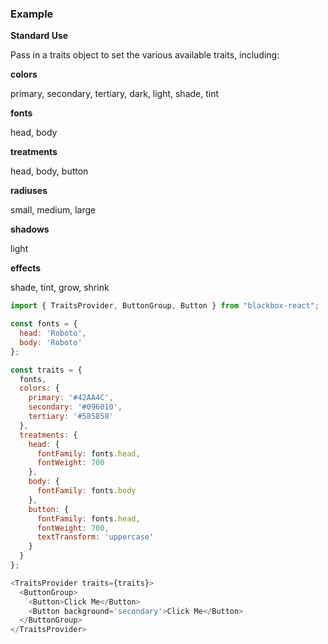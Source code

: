 ### Example

**Standard Use**

Pass in a traits object to set the various available traits, including:

**colors**

primary, secondary, tertiary, dark, light, shade, tint

**fonts**

head, body

**treatments**

head, body, button

**radiuses**

small, medium, large

**shadows**

light

**effects**

shade, tint, grow, shrink

```javascript static
import { TraitsProvider, ButtonGroup, Button } from "blackbox-react";

const fonts = {
  head: 'Roboto',
  body: 'Roboto'
};

const traits = {
  fonts,
  colors: {
    primary: '#42AA4C',
    secondary: '#096010',
    tertiary: '#585858'
  },
  treatments: {
    head: {
      fontFamily: fonts.head,
      fontWeight: 700
    },
    body: {
      fontFamily: fonts.body
    },
    button: {
      fontFamily: fonts.head,
      fontWeight: 700,
      textTransform: 'uppercase'
    }
  }
};

<TraitsProvider traits={traits}>
  <ButtonGroup>
    <Button>Click Me</Button>
    <Button background='secondary'>Click Me</Button>
  </ButtonGroup>
</TraitsProvider>
```
